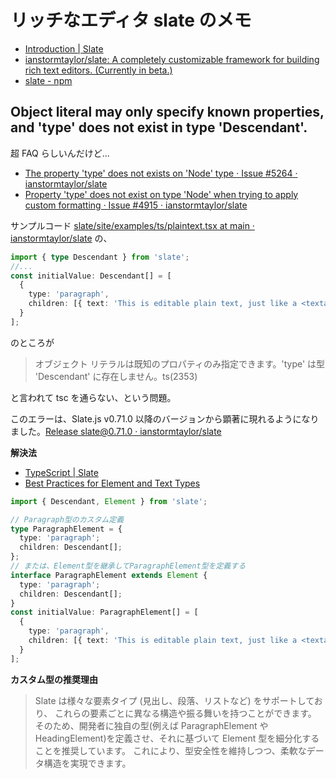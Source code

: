 # リッチなエディタ slate のメモ

- [Introduction | Slate](https://docs.slatejs.org/)
- [ianstormtaylor/slate: A completely customizable framework for building rich text editors. (Currently in beta.)](https://github.com/ianstormtaylor/slate)
- [slate - npm](https://www.npmjs.com/package/slate)

## Object literal may only specify known properties, and 'type' does not exist in type 'Descendant'.

超 FAQ らしいんだけど...

- [The property 'type' does not exists on 'Node' type · Issue #5264 · ianstormtaylor/slate](https://github.com/ianstormtaylor/slate/issues/5264)
- [Property 'type' does not exist on type 'Node' when trying to apply custom formatting · Issue #4915 · ianstormtaylor/slate](https://github.com/ianstormtaylor/slate/issues/4915)

サンプルコード [slate/site/examples/ts/plaintext.tsx at main · ianstormtaylor/slate](https://github.com/ianstormtaylor/slate/blob/main/site/examples/ts/plaintext.tsx) の、

```typescript
import { type Descendant } from 'slate';
//...
const initialValue: Descendant[] = [
  {
    type: 'paragraph',
    children: [{ text: 'This is editable plain text, just like a <textarea>!' }]
  }
];
```

のところが

> オブジェクト リテラルは既知のプロパティのみ指定できます。'type' は型 'Descendant' に存在しません。ts(2353)

と言われて tsc を通らない、という問題。

このエラーは、Slate.js v0.71.0 以降のバージョンから顕著に現れるようになりました。[Release slate@0.71.0 · ianstormtaylor/slate](https://github.com/ianstormtaylor/slate/releases/tag/slate%400.71.0)

**解決法**

- [TypeScript | Slate](https://docs.slatejs.org/concepts/12-typescript)
- [Best Practices for Element and Text Types](https://docs.slatejs.org/concepts/12-typescript#best-practices-for-element-and-text-types)

```typescript
import { Descendant, Element } from 'slate';

// Paragraph型のカスタム定義
type ParagraphElement = {
  type: 'paragraph';
  children: Descendant[];
};
// または、Element型を継承してParagraphElement型を定義する
interface ParagraphElement extends Element {
  type: 'paragraph';
  children: Descendant[];
}
const initialValue: ParagraphElement[] = [
  {
    type: 'paragraph',
    children: [{ text: 'This is editable plain text, just like a <textarea>!' }]
  }
];
```

**カスタム型の推奨理由**

> Slate は様々な要素タイプ (見出し、段落、リストなど) をサポートしており、
> これらの要素ごとに異なる構造や振る舞いを持つことができます。
> そのため、開発者に独自の型(例えば ParagraphElement や HeadingElement)を定義させ、それに基づいて Element 型を細分化することを推奨しています。
> これにより、型安全性を維持しつつ、柔軟なデータ構造を実現できます。
